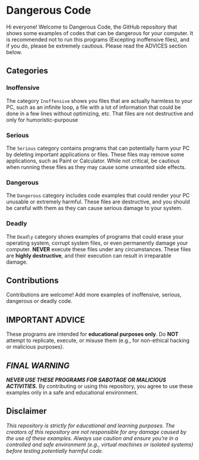 # Dangerous Code
Hi everyone! Welcome to Dangerous Code, the GitHub repository that shows some examples of codes that can be dangerous for your computer. It is recommended not to run this programs (Excepting inoffensive files), and if you do, please be extremely cautious. Please read the ADVICES section below.
## Categories
### Inoffensive
The category `Inoffensive` shows you files that are actually harmless to your PC, such as an infinite loop, a file with a lot of information that could be done in a few lines without optimizing, etc. That files are not destructive and only for humoristic-purpouse
### Serious
The `Serious` category contains programs that can potentially harm your PC by deleting important applications or files. These files may remove some applications, such as Paint or Calculator. While not critical, be cautious when running these files as they may cause some unwanted side effects.
### Dangerous
The `Dangerous` category includes code examples that could render your PC unusable or extremely harmful. These files are destructive, and you should be careful with them as they can cause serious damage to your system.
### Deadly
The `Deadly`  category shows examples of programs that could erase your operating system, corrupt system files, or even permanently damage your computer. **NEVER** execute these files under any circumstances. These files are **highly destructive**, and their execution can result in irreparable damage.
## Contributions
Contributions are welcome! Add more examples of inoffensive, serious, dangerous or deadly code.
## **IMPORTANT ADVICE**
These programs are intended for **educational purposes only**.
Do **NOT** attempt to replicate, execute, or misuse them (e.g., for non-ethical hacking or malicious purposes).
## ***FINAL WARNING***
***NEVER USE THESE PROGRAMS FOR SABOTAGE OR MALICIOUS ACTIVITIES.***
By contributing or using this repository, you agree to use these examples only in a safe and educational environment.
## Disclaimer
*This repository is strictly for educational and learning purposes. The creators of this repository are not responsible for any damage caused by the use of these examples. Always use caution and ensure you're in a controlled and safe environment (e.g., virtual machines or isolated systems) before testing potentially harmful code.*
